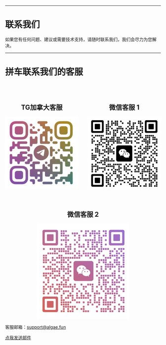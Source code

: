 
---
# 联系我们

如果您有任何问题、建议或需要技术支持，请随时联系我们，我们会尽力为您解决。

<TimeDisplay />

---

# 拼车联系我们的客服


<div style="text-align: center; margin-top: 50px;">
  <div style="display: flex; flex-wrap: wrap; justify-content: center; gap: 30px;">
    <div style="flex: 1 1 200px; max-width: 300px;">
      <h2>TG加拿大客服</h2>
      <img src="/tg-ca1.jpg" alt="Telegram加拿大客服二维码" style="max-width: 100%; height: auto;">
    </div>
    <div style="flex: 1 1 200px; max-width: 300px;">
      <h2>微信客服 1</h2>
      <img src="/wechat-cn1.jpg" alt="WeChat客服二维码" style="max-width: 100%; height: auto;">
    </div>
    <div style="flex: 1 1 200px; max-width: 300px;">
      <h2>微信客服 2</h2>
      <img src="/wechat-ca1.jpg" alt="WeChat客服二维码" style="max-width: 100%; height: auto;">
    </div>
  </div>
</div>

客服邮箱：support@algae.fun 

<p><a href="mailto:support@algae.fun">点我发送邮件</a></p>
